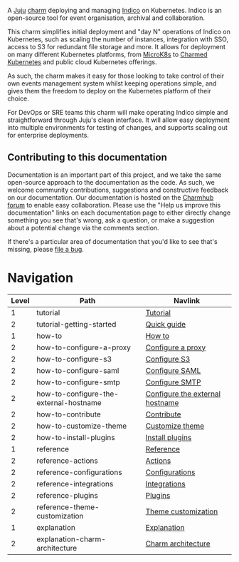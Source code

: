 A [Juju](https://juju.is/) [charm](https://juju.is/docs/olm/charmed-operators) deploying and managing [Indico](https://getindico.io/) on Kubernetes. Indico is an open-source tool for event organisation, archival and collaboration.

This charm simplifies initial deployment and "day N" operations of Indico on Kubernetes, such as scaling the number of instances, integration with SSO, access to S3 for redundant file storage and more. It allows for deployment on many different Kubernetes platforms, from [MicroK8s](https://microk8s.io) to [Charmed Kubernetes](https://ubuntu.com/kubernetes) and public cloud Kubernetes offerings.

As such, the charm makes it easy for those looking to take control of their own events management system whilst keeping operations simple, and gives them the freedom to deploy on the Kubernetes platform of their choice.

For DevOps or SRE teams this charm will make operating Indico simple and straightforward through Juju's clean interface. It will allow easy deployment into multiple environments for testing of changes, and supports scaling out for enterprise deployments.

## Contributing to this documentation

Documentation is an important part of this project, and we take the same open-source approach to the documentation as the code. As such, we welcome community contributions, suggestions and constructive feedback on our documentation. Our documentation is hosted on the [Charmhub forum](https://discourse.charmhub.io/t/indico-documentation-overview/7571) to enable easy collaboration. Please use the "Help us improve this documentation" links on each documentation page to either directly change something you see that's wrong, ask a question, or make a suggestion about a potential change via the comments section.

If there's a particular area of documentation that you'd like to see that's missing, please [file a bug](https://github.com/canonical/indico-operator/issues).

# Navigation

| Level | Path | Navlink |
| -- | -- | -- |
| 1 | tutorial | [Tutorial]() |
| 2 | tutorial-getting-started | [Quick guide](/t/indico-docs-quick-guide/8676) |
| 1 | how-to | [How to]() |
| 2 | how-to-configure-a-proxy | [Configure a proxy](/t/indico-docs-how-to-configure-a-proxy/8678) |
| 2 | how-to-configure-s3 | [Configure S3](/t/indico-docs-how-to-configure-s3/8680) |
| 2 | how-to-configure-saml | [Configure SAML](/t/indico-docs-how-to-configure-saml/8664) |
| 2 | how-to-configure-smtp | [Configure SMTP](/t/indico-docs-how-to-configure-smtp/8666) |
| 2 | how-to-configure-the-external-hostname | [Configure the external hostname](/t/indico-docs-how-to-configure-the-external-hostname/8660) |
| 2 | how-to-contribute | [Contribute](/t/indico-docs-how-to-contribute/7561) |
| 2 | how-to-customize-theme | [Customize theme](/t/indico-docs-how-to-customize-theme/8682) |
| 2 | how-to-install-plugins | [Install plugins](/t/indico-docs-how-to-install-plugins/8662) |
| 1 | reference | [Reference]() |
| 2 | reference-actions | [Actions](/t/indico-docs-actions/8668) |
| 2 | reference-configurations | [Configurations](/t/indico-docs-configurations/8670) |
| 2 | reference-integrations | [Integrations](/t/indico-docs-integrations/8672) |
| 2 | reference-plugins | [Plugins](/t/indico-docs-plugins/7567) |
| 2 | reference-theme-customization | [Theme customization](/t/indico-docs-theme-customization/8674) |
| 1 | explanation | [Explanation]() |
| 2 | explanation-charm-architecture | [Charm architecture](/t/indico-docs-charm-architecture/7559) |
